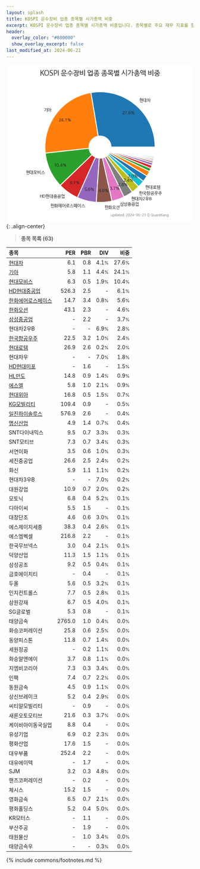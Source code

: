 ```yaml
---
layout: splash
title: KOSPI 운수장비 업종 종목별 시가총액 비중
excerpt: KOSPI 운수장비 업종 종목별 시가총액 비중입니다. 종목별로 주요 재무 지표를 함께 표시합니다.
header:
  overlay_color: "#800000"
  show_overlay_excerpt: false
last_modified_at: 2024-06-21
---
```



![KOSPI 운수장비 업종 종목별 시가총액 비중](/stats/sector/images/kospi_업종_운수장비_종목.png){: .align-center}


> **종목 목록 (63)**<a id="list"></a>

| **종목** | **PER** | **PBR** | **DIV** | **비중** |
| :------- | ------: | ------: | ------: | -------: |
| [현대차](/005380/) | 6.1 | 0.8 | 4.1<small>%</small> | 27.6<small>%</small> |
| [기아](/000270/) | 5.8 | 1.1 | 4.4<small>%</small> | 24.1<small>%</small> |
| [현대모비스](/012330/) | 6.3 | 0.5 | 1.9<small>%</small> | 10.4<small>%</small> |
| [HD현대중공업](/329180/) | 526.3 | 2.5 | - | 6.1<small>%</small> |
| [한화에어로스페이스](/012450/) | 14.7 | 3.4 | 0.8<small>%</small> | 5.6<small>%</small> |
| [한화오션](/042660/) | 43.1 | 2.3 | - | 4.6<small>%</small> |
| [삼성중공업](/010140/) | - | 2.2 | - | 3.7<small>%</small> |
| 현대차2우B | - | - | 6.9<small>%</small> | 2.8<small>%</small> |
| [한국항공우주](/047810/) | 22.5 | 3.2 | 1.0<small>%</small> | 2.4<small>%</small> |
| [현대로템](/064350/) | 26.9 | 2.6 | 0.2<small>%</small> | 2.0<small>%</small> |
| 현대차우 | - | - | 7.0<small>%</small> | 1.8<small>%</small> |
| [HD현대미포](/010620/) | - | 1.6 | - | 1.5<small>%</small> |
| [HL만도](/204320/) | 14.8 | 0.9 | 1.4<small>%</small> | 0.9<small>%</small> |
| [에스엘](/005850/) | 5.8 | 1.0 | 2.1<small>%</small> | 0.9<small>%</small> |
| [현대위아](/011210/) | 16.8 | 0.5 | 1.5<small>%</small> | 0.7<small>%</small> |
| [KG모빌리티](/003620/) | 109.4 | 0.9 | - | 0.5<small>%</small> |
| [일진하이솔루스](/271940/) | 576.9 | 2.6 | - | 0.4<small>%</small> |
| [명신산업](/009900/) | 4.9 | 1.4 | 0.7<small>%</small> | 0.4<small>%</small> |
| SNT다이내믹스 | 9.5 | 0.7 | 3.3<small>%</small> | 0.3<small>%</small> |
| SNT모티브 | 7.3 | 0.7 | 3.4<small>%</small> | 0.3<small>%</small> |
| 서연이화 | 3.5 | 0.6 | 1.0<small>%</small> | 0.3<small>%</small> |
| 세진중공업 | 26.6 | 2.5 | 2.4<small>%</small> | 0.2<small>%</small> |
| 화신 | 5.9 | 1.1 | 1.1<small>%</small> | 0.2<small>%</small> |
| 현대차3우B | - | - | 7.0<small>%</small> | 0.2<small>%</small> |
| 대원강업 | 10.9 | 0.7 | 2.0<small>%</small> | 0.2<small>%</small> |
| 모토닉 | 6.8 | 0.4 | 5.2<small>%</small> | 0.1<small>%</small> |
| 디아이씨 | 5.5 | 1.5 | - | 0.1<small>%</small> |
| 대창단조 | 4.6 | 0.6 | 3.0<small>%</small> | 0.1<small>%</small> |
| 에스제이지세종 | 38.3 | 0.4 | 2.6<small>%</small> | 0.1<small>%</small> |
| 에스엠벡셀 | 216.8 | 2.2 | - | 0.1<small>%</small> |
| 한국무브넥스 | 3.0 | 0.4 | 2.1<small>%</small> | 0.1<small>%</small> |
| 덕양산업 | 11.3 | 1.5 | 1.1<small>%</small> | 0.1<small>%</small> |
| 삼성공조 | 9.2 | 0.5 | 0.4<small>%</small> | 0.1<small>%</small> |
| 금호에이치티 | - | 0.4 | - | 0.1<small>%</small> |
| 두올 | 5.6 | 0.5 | 3.2<small>%</small> | 0.1<small>%</small> |
| 인지컨트롤스 | 7.7 | 0.5 | 2.8<small>%</small> | 0.1<small>%</small> |
| 삼원강재 | 6.7 | 0.5 | 4.0<small>%</small> | 0.1<small>%</small> |
| SG글로벌 | 5.3 | 0.8 | - | 0.1<small>%</small> |
| 태양금속 | 2765.0 | 1.0 | 0.4<small>%</small> | 0.0<small>%</small> |
| 화승코퍼레이션 | 25.8 | 0.6 | 2.5<small>%</small> | 0.0<small>%</small> |
| 동양피스톤 | 11.8 | 0.7 | 1.4<small>%</small> | 0.0<small>%</small> |
| 세원정공 | - | 0.2 | 1.1<small>%</small> | 0.0<small>%</small> |
| 화승알앤에이 | 3.7 | 0.8 | 1.1<small>%</small> | 0.0<small>%</small> |
| 지엠비코리아 | 7.3 | 0.3 | 3.4<small>%</small> | 0.0<small>%</small> |
| 인팩 | 7.4 | 0.7 | 2.2<small>%</small> | 0.0<small>%</small> |
| 동원금속 | 4.5 | 0.9 | 1.1<small>%</small> | 0.0<small>%</small> |
| 상신브레이크 | 5.2 | 0.4 | 2.9<small>%</small> | 0.0<small>%</small> |
| 씨티알모빌리티 | - | 0.9 | - | 0.0<small>%</small> |
| 새론오토모티브 | 21.6 | 0.3 | 3.7<small>%</small> | 0.0<small>%</small> |
| 케이비아이동국실업 | 8.8 | 0.4 | - | 0.0<small>%</small> |
| 유성기업 | 6.9 | 0.2 | 2.3<small>%</small> | 0.0<small>%</small> |
| 평화산업 | 17.6 | 1.5 | - | 0.0<small>%</small> |
| 대우부품 | 252.4 | 2.2 | - | 0.0<small>%</small> |
| 대유에이텍 | - | 1.7 | - | 0.0<small>%</small> |
| SJM | 3.2 | 0.3 | 4.8<small>%</small> | 0.0<small>%</small> |
| 핸즈코퍼레이션 | - | 0.2 | - | 0.0<small>%</small> |
| 체시스 | 15.2 | 1.5 | - | 0.0<small>%</small> |
| 영화금속 | 6.5 | 0.7 | 2.1<small>%</small> | 0.0<small>%</small> |
| 평화홀딩스 | 5.2 | 0.4 | 5.0<small>%</small> | 0.0<small>%</small> |
| KR모터스 | - | 1.1 | - | 0.0<small>%</small> |
| 부산주공 | - | 1.9 | - | 0.0<small>%</small> |
| 태원물산 | - | 1.0 | 3.4<small>%</small> | 0.0<small>%</small> |
| 태양금속우 | - | - | 0.3<small>%</small> | 0.0<small>%</small> |

{% include commons/footnotes.md %}